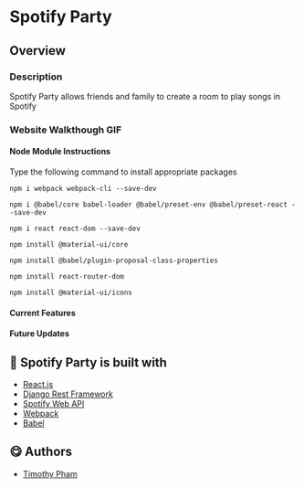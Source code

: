 # Spotify Party

## Overview
### Description
Spotify Party allows friends and family to create a room to play songs in Spotify

### Website Walkthough GIF



#### Node Module Instructions

  Type the following command to install appropriate packages

  ```
  npm i webpack webpack-cli --save-dev
  ```

  ```
  npm i @babel/core babel-loader @babel/preset-env @babel/preset-react --save-dev
  ```  

  ```
  npm i react react-dom --save-dev
  ```  

  ```
  npm install @material-ui/core
  ```  

  ```
  npm install @babel/plugin-proposal-class-properties
  ```  

  ```
  npm install react-router-dom
  ```

  ```
  npm install @material-ui/icons
  ```


#### Current Features


#### Future Updates


## 🔨 Spotify Party is built with
  - [React.js](https://reactjs.org/)
  - [Django Rest Framework](https://www.django-rest-framework.org/)
  - [Spotify Web API](https://developer.spotify.com/documentation/web-api/)
  - [Webpack](https://webpack.js.org/)
  - [Babel](https://babel.dev/)

## 😋 Authors
  - [Timothy Pham](https://github.com/tpham2580)